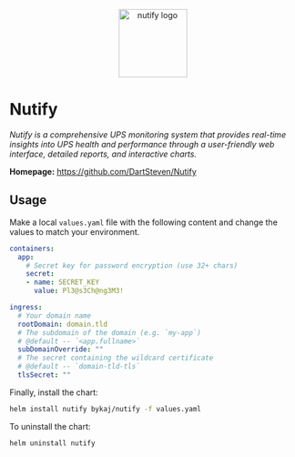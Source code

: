 <p align="center">
    <img src="https://raw.githubusercontent.com/DartSteven/Nutify/refs/heads/main/pic/Nutify-Logo.png" height="120" alt="nutify logo">
</p>

# Nutify
*Nutify is a comprehensive UPS monitoring system that provides real-time insights into UPS health and performance through a user-friendly web interface, detailed reports, and interactive charts.*

**Homepage:** <https://github.com/DartSteven/Nutify>

## Usage
Make a local `values.yaml` file with the following content and change the values to match your environment.
```yaml
containers:
  app:
    # Secret key for password encryption (use 32+ chars)
    secret:
    - name: SECRET_KEY
      value: Pl3@s3Ch@ng3M3!

ingress:
  # Your domain name
  rootDomain: domain.tld
  # The subdomain of the domain (e.g. `my-app`)
  # @default -- `<app.fullname>`
  subDomainOverride: ""
  # The secret containing the wildcard certificate
  # @default -- `domain-tld-tls`
  tlsSecret: ""
```

Finally, install the chart:
```bash
helm install nutify bykaj/nutify -f values.yaml
```
To uninstall the chart:
```bash
helm uninstall nutify
```
